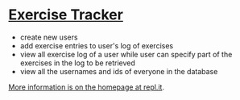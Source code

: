 # [Exercise Tracker](https://www.freecodecamp.org/learn/apis-and-microservices/apis-and-microservices-projects/exercise-tracker)

- create new users
- add exercise entries to user's log of exercises
- view all exercise log of a user while user can specify part of the exercises in the log to be retrieved
- view all the usernames and ids of everyone in the database

[More information is on the homepage at repl.it](https://exercisetracker.healerc.repl.co/). 